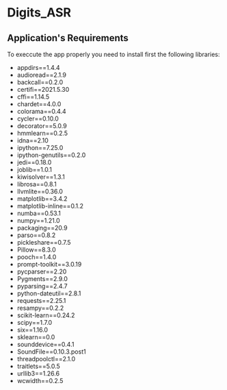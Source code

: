 # Digits_ASR


## Application's Requirements
To execcute the app properly you need to install first the following libraries:
- appdirs==1.4.4
- audioread==2.1.9
- backcall==0.2.0
- certifi==2021.5.30
- cffi==1.14.5
- chardet==4.0.0
- colorama==0.4.4
- cycler==0.10.0
- decorator==5.0.9
- hmmlearn==0.2.5
- idna==2.10
- ipython==7.25.0
- ipython-genutils==0.2.0
- jedi==0.18.0
- joblib==1.0.1
- kiwisolver==1.3.1
- librosa==0.8.1
- llvmlite==0.36.0
- matplotlib==3.4.2
- matplotlib-inline==0.1.2
- numba==0.53.1
- numpy==1.21.0
- packaging==20.9
- parso==0.8.2
- pickleshare==0.7.5
- Pillow==8.3.0
- pooch==1.4.0
- prompt-toolkit==3.0.19
- pycparser==2.20
- Pygments==2.9.0
- pyparsing==2.4.7
- python-dateutil==2.8.1
- requests==2.25.1
- resampy==0.2.2
- scikit-learn==0.24.2
- scipy==1.7.0
- six==1.16.0
- sklearn==0.0
- sounddevice==0.4.1
- SoundFile==0.10.3.post1
- threadpoolctl==2.1.0
- traitlets==5.0.5
- urllib3==1.26.6
- wcwidth==0.2.5
